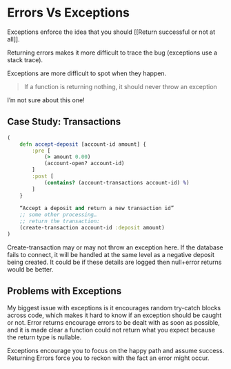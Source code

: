 # Errors Vs Exceptions

Exceptions enforce the idea that you should [[Return successful or not at all]].

Returning errors makes it more difficult to trace the bug (exceptions use a stack trace).

Exceptions are more difficult to spot when they happen.

> If a function is returning nothing, it should never throw an exception

I’m not sure about this one!

## Case Study: Transactions

```clojure
(
	defn accept-deposit [account-id amount] { 
		:pre [
			(> amount 0.00)
			(account-open? account-id)
		]
		:post [
			(contains? (account-transactions account-id) %)
		]
	}
	
	“Accept a deposit and return a new transaction id”
	;; some other processing…
	;; return the transaction:
	(create-transaction account-id :deposit amount)
)	
```

Create-transaction may or may not throw an exception here. If the database fails to connect, it will be handled at the same level as a negative deposit being created. It could be if these details are logged then null+error returns would be better.

## Problems with Exceptions

My biggest issue with exceptions is it encourages random try-catch blocks across code, which makes it hard to know if an exception should be caught or not. Error returns encourage errors to be dealt with as soon as possible, and it is made clear a function could not return what you expect because the return type is nullable.

Exceptions encourage you to focus on the happy path and assume success. Returning Errors force you to reckon with the fact an error might occur.
